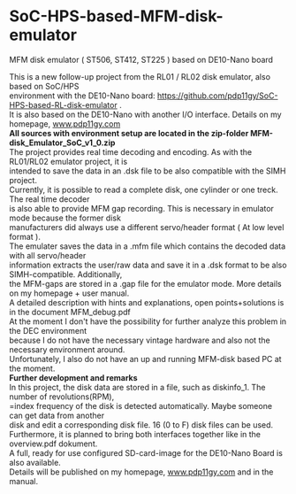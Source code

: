 # SoC-HPS-based-MFM-disk-emulator
 MFM disk emulator ( ST506, ST412, ST225 )  based on DE10-Nano  board
                                                                                 
                                                                                 
This is a new follow-up project from the RL01 / RL02 disk emulator, also based on SoC/HPS             
environment with the DE10-Nano board: https://github.com/pdp11gy/SoC-HPS-based-RL-disk-emulator .                        
It is also based on the DE10-Nano with another I/O interface. Details on my homepage, www.pdp11gy.com                                                                                      
**All sources with environment setup  are located in the zip-folder MFM-disk_Emulator_SoC_v1_0.zip**                           
The project provides real time decoding and encoding. As with the RL01/RL02 emulator project, it is                  
intended to save the data in an .dsk file to be also compatible with the SIMH project.                                                                                  
Currently, it is possible to read a complete disk, one cylinder or one treck. The real time decoder                 
is also able to provide MFM gap recording. This is necessary in emulator mode because the former disk                           
manufacturers did always use a different servo/header format ( At low level format ).                                                                  
The emulater saves the data in a .mfm file which contains the decoded data with all servo/header                       
information extracts the user/raw data and save it in a .dsk format to be also SIMH-compatible. Additionally,                       
the MFM-gaps are stored in a .gap file for the emulator mode. More details on my homepage + user manual.                               
A detailed description with hints and explanations, open points+solutions is in the document MFM_debug.pdf                   
At the moment I don't have the possibility for further analyze this problem in the DEC environment              
because I do not have the necessary vintage hardware and also not the necessary environment around.           
Unfortunately, I also do not have an up and running  MFM-disk based PC at the moment.                                           
**Further development and remarks**                                                                           
In this project, the disk data are stored in a file, such as diskinfo_1. The number of revolutions(RPM),               
=index frequency of the disk is detected automatically. Maybe someone can get data from another                                                   
disk and edit a corresponding disk file. 16 (0 to F) disk files can be used.                                                         
Furthermore, it is planned to bring both interfaces together like in the overview.pdf dokument.                            
A full, ready for use configured SD-card-image for the DE10-Nano Board is also available.                                                           
Details will be published on my homepage, www.pdp11gy.com  and in the manual.                                                      

